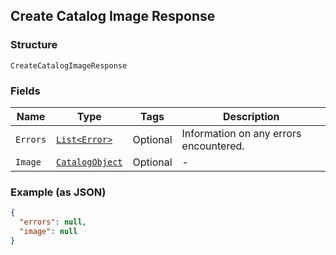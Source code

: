 ## Create Catalog Image Response

### Structure

`CreateCatalogImageResponse`

### Fields

| Name | Type | Tags | Description |
|  --- | --- | --- | --- |
| `Errors` | [`List<Error>`](/doc/models/error.md) | Optional | Information on any errors encountered. |
| `Image` | [`CatalogObject`](/doc/models/catalog-object.md) | Optional | - |

### Example (as JSON)

```json
{
  "errors": null,
  "image": null
}
```


